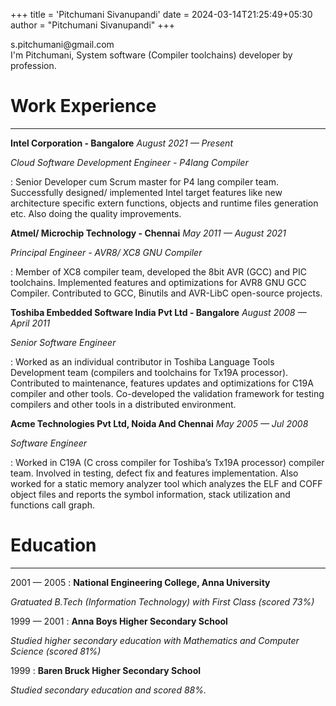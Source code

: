 +++
title = 'Pitchumani Sivanupandi'
date = 2024-03-14T21:25:49+05:30
author = "Pitchumani Sivanupandi"
+++
<div "text-align: right">s.pitchumani@gmail.com</div>
I'm Pitchumani, System software (Compiler toolchains) developer by profession.

# Work Experience
---------------
**Intel Corporation - Bangalore**
*August 2021 — Present*

*Cloud Software Development Engineer - P4lang Compiler*

: Senior Developer cum Scrum master for P4 lang compiler team. Successfully designed/ implemented Intel target features like new architecture specific extern functions, objects and runtime files generation etc. Also doing the quality improvements.

**Atmel/ Microchip Technology - Chennai**
*May 2011 — August 2021*

*Principal Engineer - AVR8/ XC8 GNU Compiler*

: Member of XC8 compiler team, developed the 8bit AVR (GCC) and PIC toolchains. Implemented features and optimizations for AVR8 GNU GCC Compiler. Contributed to GCC, Binutils and AVR-LibC open-source projects.

**Toshiba Embedded Software India Pvt Ltd - Bangalore**
*August 2008 — April 2011*

*Senior Software Engineer*

: Worked as an individual contributor in Toshiba Language Tools Development team (compilers and toolchains for Tx19A processor). Contributed to maintenance, features updates and optimizations for C19A compiler and other tools. Co-developed the validation framework for testing compilers and other tools in a distributed environment.

**Acme Technologies Pvt Ltd, Noida And Chennai**
*May 2005 — Jul 2008*

*Software Engineer*

: Worked in C19A (C cross compiler for Toshiba’s Tx19A processor) compiler team. Involved in testing, defect fix and features implementation. Also worked for a static memory analyzer tool which analyzes the ELF and COFF object files and reports the symbol information, stack utilization and functions call graph.

# Education
---------
2001 — 2005
: **National Engineering College, Anna University**

  *Gratuated B.Tech (Information Technology) with First Class (scored 73%)*

1999 — 2001
: **Anna Boys Higher Secondary School**

  *Studied higher secondary education with Mathematics and Computer Science (scored 81%)*

1999
: **Baren Bruck Higher Secondary School**

  *Studied secondary education and scored 88%.*
